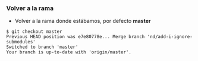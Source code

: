 ### Volver a la rama
* Volver a la rama donde estábamos, por defecto **master**

```shell
$ git checkout master          
Previous HEAD position was e7e80778e... Merge branch 'nd/add-i-ignore-submodules'
Switched to branch 'master'
Your branch is up-to-date with 'origin/master'.
```
